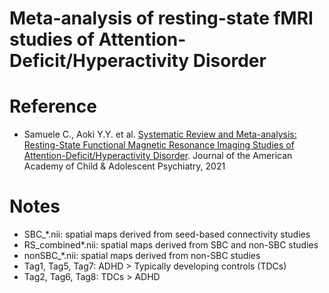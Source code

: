# Meta-analysis of resting-state fMRI studies of Attention-Deficit/Hyperactivity Disorder

# Reference
- Samuele C., Aoki Y.Y. et al. [Systematic Review and Meta-analysis: Resting-State Functional Magnetic Resonance Imaging Studies of Attention-Deficit/Hyperactivity Disorder](https://www.sciencedirect.com/science/article/pii/S0890856720314143). Journal of the American Academy of Child & Adolescent Psychiatry, 2021


# Notes
- SBC_*.nii: spatial maps derived from seed-based connectivity studies
- RS_combined*.nii: spatial maps derived from SBC and non-SBC studies
- nonSBC_*.nii: spatial maps derived from non-SBC studies
- Tag1, Tag5, Tag7: ADHD > Typically developing controls (TDCs)
- Tag2, Tag6, Tag8: TDCs > ADHD
